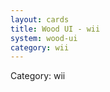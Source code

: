```yaml
---
layout: cards
title: Wood UI - wii
system: wood-ui
category: wii
---
```

<div class="alert alert-secondary mb-4"><span class="i18n innerHTML-category">Category: </span><span class="i18n innerHTML-cat-wii">wii</span></div>
